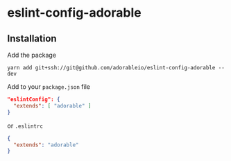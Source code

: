 # eslint-config-adorable

## Installation

Add the package

```shell
yarn add git+ssh://git@github.com/adorableio/eslint-config-adorable --dev
```

Add to your `package.json` file

```json
"eslintConfig": {
  "extends": [ "adorable" ]
}
```

or `.eslintrc`

```json
{
  "extends": "adorable"
}
```
